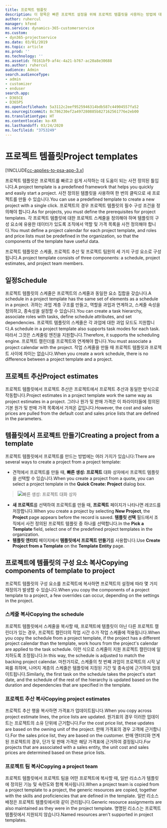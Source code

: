 ```yaml
---
title: 프로젝트 템플릿
description: 이 항목은 빠른 프로젝트 설정을 위해 프로젝트 템플릿을 사용하는 방법에 대한 정보를 제공합니다.
author: ruhercul
manager: kfend
ms.service: dynamics-365-customerservice
ms.custom:
- dyn365-projectservice
ms.date: 03/01/2019
ms.topic: article
ms.prod: ''
ms.technology: ''
ms.assetid: f0161bf9-af4c-4a21-b767-ac20a8e30688
ms.author: ruhercul
audience: Admin
search.audienceType:
- admin
- customizer
- enduser
search.app:
- D365CE
- D365PS
ms.openlocfilehash: 5a3112c2eef9525946314bdb587c44904557fa52
ms.sourcegitcommit: 8c786230ef2a497280885b827162561776e2eb00
ms.translationtype: HT
ms.contentlocale: ko-KR
ms.lasthandoff: 03/24/2020
ms.locfileid: "3753249"
---
```

# <a name="project-templates"></a><span data-ttu-id="78937-103">프로젝트 템플릿</span><span class="sxs-lookup"><span data-stu-id="78937-103">Project templates</span></span> 

[!INCLUDE[cc-applies-to-psa-app-3.x](../includes/cc-applies-to-psa-app-3x.md)]

<span data-ttu-id="78937-104">프로젝트 템플릿은 프로젝트를 빠르고 쉽게 시작하는 데 도움이 되는 사전 정의된 틀입니다.</span><span class="sxs-lookup"><span data-stu-id="78937-104">A project template is a predefined framework that helps you quickly and easily start a project.</span></span> <span data-ttu-id="78937-105">사전 정의된 템플릿을 사용하여 한 번의 클릭으로 새 프로젝트를 만들 수 있습니다.</span><span class="sxs-lookup"><span data-stu-id="78937-105">You can use a predefined template to create a new project with a single click.</span></span> <span data-ttu-id="78937-106">프로젝트의 경우 프로젝트 템플릿의 필수 구성 조건을 정의해야 합니다.</span><span class="sxs-lookup"><span data-stu-id="78937-106">As for projects, you must define the prerequisites for project templates.</span></span> <span data-ttu-id="78937-107">각 프로젝트 템플릿에 대한 프로젝트 스케줄을 정의해야 하며 템플릿의 구성 요소에 유용한 데이터가 있도록 조직에서 역할 및 가격 목록을 사전 정의해야 합니다.</span><span class="sxs-lookup"><span data-stu-id="78937-107">You must define a project calendar for each project template, and roles and price lists must be predefined in the organization, so that the components of the template have useful data.</span></span>

<span data-ttu-id="78937-108">프로젝트 템플릿은 스케줄, 프로젝트 추산 및 프로젝트 팀원의 세 가지 구성 요소로 구성됩니다.</span><span class="sxs-lookup"><span data-stu-id="78937-108">A project template consists of three components: a schedule, project estimates, and project team members.</span></span>

## <a name="schedule"></a><span data-ttu-id="78937-109">일정</span><span class="sxs-lookup"><span data-stu-id="78937-109">Schedule</span></span>

<span data-ttu-id="78937-110">프로젝트 템플릿의 스케줄은 프로젝트의 스케줄과 동일한 요소 집합을 갖습니다.</span><span class="sxs-lookup"><span data-stu-id="78937-110">A schedule in a project template has the same set of elements as a schedule in a project.</span></span> <span data-ttu-id="78937-111">귀하는 과업 계층 구조를 만들고, 역할을 과업과 연계하고, 스케줄 속성을 정의하고, 종속성을 설정할 수 있습니다.</span><span class="sxs-lookup"><span data-stu-id="78937-111">You can create a task hierarchy, associate roles with tasks, define schedule attributes, and set dependencies.</span></span> <span data-ttu-id="78937-112">프로젝트 템플릿의 스케줄은 각 과업에 대한 과업 모드도 지원합니다.</span><span class="sxs-lookup"><span data-stu-id="78937-112">A schedule in a project template also supports task modes for each task.</span></span> <span data-ttu-id="78937-113">따라서 그것은 스케줄링 엔진을 지원합니다.</span><span class="sxs-lookup"><span data-stu-id="78937-113">Therefore, it supports the scheduling engine.</span></span> <span data-ttu-id="78937-114">프로젝트 캘린더를 프로젝트와 연계해야 합니다.</span><span class="sxs-lookup"><span data-stu-id="78937-114">You must associate a project calendar with the project.</span></span> <span data-ttu-id="78937-115">작업 스케줄을 만들 때 프로젝트 템플릿과 프로젝트 사이에 차이는 없습니다.</span><span class="sxs-lookup"><span data-stu-id="78937-115">When you create a work schedule, there is no difference between a project template and a project.</span></span>

## <a name="project-estimates"></a><span data-ttu-id="78937-116">프로젝트 추산</span><span class="sxs-lookup"><span data-stu-id="78937-116">Project estimates</span></span>

<span data-ttu-id="78937-117">프로젝트 템플릿에서 프로젝트 추산은 프로젝트에서 프로젝트 추산과 동일한 방식으로 작동합니다.</span><span class="sxs-lookup"><span data-stu-id="78937-117">Project estimates in a project template work the same way as project estimates in a project.</span></span> <span data-ttu-id="78937-118">그러나 원가 및 판매 가격은 이 파라미터들에 정의된 기본 원가 및 판매 가격 목록에서 가져온 값입니다.</span><span class="sxs-lookup"><span data-stu-id="78937-118">However, the cost and sales prices are pulled from the default cost and sales price lists that are defined in the parameters.</span></span>

## <a name="creating-a-project-from-a-template"></a><span data-ttu-id="78937-119">템플릿에서 프로젝트 만들기</span><span class="sxs-lookup"><span data-stu-id="78937-119">Creating a project from a template</span></span>
 
<span data-ttu-id="78937-120">프로젝트 템플릿에서 프로젝트를 만드는 방법에는 여러 가지가 있습니다:</span><span class="sxs-lookup"><span data-stu-id="78937-120">There are several ways to create a project from a project template:</span></span>

- <span data-ttu-id="78937-121">견적에서 프로젝트를 만들 때, **빠른 생성: 프로젝트** 대화 상자에서 프로젝트 템플릿을 선택할 수 있습니다.</span><span class="sxs-lookup"><span data-stu-id="78937-121">When you create a project from a quote, you can select a project template in the **Quick Create: Project** dialog box.</span></span>

> ![빠른 생성: 프로젝트 대화 상자](media/project-11.png)

- <span data-ttu-id="78937-123">**새 프로젝트**를 선택하여 프로젝트를 만들 때, **프로젝트** 페이지가 나타나면 레코드를 저장합니다.</span><span class="sxs-lookup"><span data-stu-id="78937-123">When you create a project by selecting **New Project**, the **Project** page appears before the record is saved.</span></span> <span data-ttu-id="78937-124">**템플릿 선택** 필드에서 조직에서 사전 정의된 프로젝트 템플릿 중 하나를 선택합니다.</span><span class="sxs-lookup"><span data-stu-id="78937-124">In the **Pick a Template** field, select one of the predefined project templates in the organization.</span></span>
- <span data-ttu-id="78937-125">**템플릿 엔터티** 페이지에서 **템플릿에서 프로젝트 만들기**를 사용합니다.</span><span class="sxs-lookup"><span data-stu-id="78937-125">Use **Create Project from a Template** on the **Template Entity** page.</span></span>

## <a name="copying-components-of-template-to-project"></a><span data-ttu-id="78937-126">프로젝트에 템플릿의 구성 요소 복사</span><span class="sxs-lookup"><span data-stu-id="78937-126">Copying components of template to project</span></span>

<span data-ttu-id="78937-127">프로젝트 템플릿의 구성 요소를 프로젝트에 복사하면 프로젝트의 설정에 따라 몇 가지 재정의가 발생할 수 있습니다.</span><span class="sxs-lookup"><span data-stu-id="78937-127">When you copy the components of a project template to a project, a few overrides can occur, depending on the settings in the project.</span></span>

### <a name="copying-the-schedule"></a><span data-ttu-id="78937-128">스케줄 복사</span><span class="sxs-lookup"><span data-stu-id="78937-128">Copying the schedule</span></span>

<span data-ttu-id="78937-129">프로젝트 템플릿에서 스케줄을 복사할 때, 프로젝트에 템플릿이 아닌 다른 프로젝트 캘린더가 있는 경우, 프로젝트 캘린더의 작업 시간 수가 작업 스케줄에 적용됩니다.</span><span class="sxs-lookup"><span data-stu-id="78937-129">When you copy the schedule from a project template, if the project has a different project calendar than the template, work hours from the project's calendar are applied to the task schedule.</span></span> <span data-ttu-id="78937-130">이런 식으로 스케줄이 지원 프로젝트 캘린더에 일치하도록 조정됩니다.</span><span class="sxs-lookup"><span data-stu-id="78937-130">In this way, the schedule is adjusted to match the backing project calendar.</span></span> <span data-ttu-id="78937-131">마찬가지로, 스케줄의 첫 번째 과업이 프로젝트의 시작 날짜를 취하며, 나머지 계층의 스케줄은 템플릿에 지정된 기간 및 종속성에 근거하여 업데이트됩니다.</span><span class="sxs-lookup"><span data-stu-id="78937-131">Similarly, the first task on the schedule takes the project's start date, and the schedule of the rest of the hierarchy is updated based on the duration and dependencies that are specified in the template.</span></span> 

### <a name="copying-project-estimates"></a><span data-ttu-id="78937-132">프로젝트 추산 복사</span><span class="sxs-lookup"><span data-stu-id="78937-132">Copying project estimates</span></span> 

<span data-ttu-id="78937-133">프로젝트 추산 행을 복사하면 가격표가 업데이트됩니다.</span><span class="sxs-lookup"><span data-stu-id="78937-133">When you copy across project estimate lines, the price lists are updated.</span></span> <span data-ttu-id="78937-134">원가표의 경우 이러한 업데이트는 프로젝트의 소유 단위에 근거합니다.</span><span class="sxs-lookup"><span data-stu-id="78937-134">For the cost price list, these updates are based on the owning unit of the project.</span></span> <span data-ttu-id="78937-135">판매 가격표의 경우 고객에 근거합니다.</span><span class="sxs-lookup"><span data-stu-id="78937-135">For the sales price list, they are based on the customer.</span></span> <span data-ttu-id="78937-136">판매 엔터티와 연계된 프로젝트의 경우, 단가 및 판매 가격은 해당 가격표에 근거하여 결정됩니다.</span><span class="sxs-lookup"><span data-stu-id="78937-136">For projects that are associated with a sales entity, the unit cost and sales prices are determined based on these price lists.</span></span>

### <a name="copying-a-project-team"></a><span data-ttu-id="78937-137">프로젝트 팀 복사</span><span class="sxs-lookup"><span data-stu-id="78937-137">Copying a project team</span></span>

<span data-ttu-id="78937-138">프로젝트 템플릿에서 프로젝트 팀을 어떤 프로젝트에 복사할 때, 일반 리소스가 템플릿에 정의된 기능 및 숙련도와 함께 복사됩니다.</span><span class="sxs-lookup"><span data-stu-id="78937-138">When a project team is copied from a project template to a project, the generic resources are copied, together with the skills and proficiencies that are defined in the template.</span></span> <span data-ttu-id="78937-139">일반 리소스 배정은 프로젝트 템플릿에서와 같이 관리됩니다.</span><span class="sxs-lookup"><span data-stu-id="78937-139">Generic resource assignments are also maintained as they were in the project template.</span></span> <span data-ttu-id="78937-140">명명된 리소스는 프로젝트 템플릿에서 지원되지 않습니다.</span><span class="sxs-lookup"><span data-stu-id="78937-140">Named resources aren't supported in project templates.</span></span>

